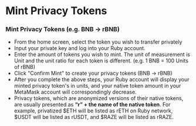 # Mint Privacy Tokens

### Mint Privacy Tokens (e.g. BNB -> rBNB)

* From the home screen, select the token you wish to transfer privately
* Input your private key and log into your Ruby account.
* Enter the amount of tokens you wish to mint. The unit of measurement is Unit and the unit ratio for each token is different. (e.g. 1 BNB = 100 Units of rBNB)
* Click "Confirm Mint" to create your privacy tokens (BNB -> rBNB)
* After you complete the above steps, your Ruby account will display your minted privacy token's in units, and your native token amount in your MetaMask account will correspondingly decrease.
* Privacy tokens, which are anonymized versions of their native tokens, are usually presented as **“r” + the name of the native token**. For example, privatized $ETH will be listed as rETH on Ruby network, $USDT will be listed as rUSDT, and $RAZE will be listed as rRAZE.
